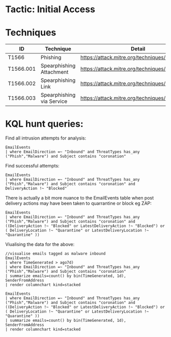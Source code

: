 # Tactic: Initial Access

# Techniques

|ID|Technique|Detail|
|--|--|--|
| T1566 | Phishing | https://attack.mitre.org/techniques/T1566/ |
| T1566.001 | 	Spearphishing Attachment | https://attack.mitre.org/techniques/T1566/001/ |
| T1566.002 | Spearphishing Link | https://attack.mitre.org/techniques/T1566/002/ |
| T1566.003 | Spearphishing via Service | https://attack.mitre.org/techniques/T1566/003/ |

# KQL hunt queries:
Find all intrusion attempts for analysis:

```
EmailEvents 
| where EmailDirection =~ "Inbound" and ThreatTypes has_any ("Phish","Malware") and Subject contains "coronation"
```

Find successful attempts:

```
EmailEvents
| where EmailDirection =~ "Inbound" and ThreatTypes has_any ("Phish","Malware") and Subject contains "coronation" and DeliveryAction !~ "Blocked"
```

There is actually a bit more nuance to the EmailEvents table when post delivery actions may have been taken to quarrantine or block eg ZAP:

```
EmailEvents
| where EmailDirection =~ "Inbound" and ThreatTypes has_any ("Phish","Malware") and Subject contains "coronation" and ((DeliveryAction !~ "Blocked" or LatestDeliveryAction !~ "Blocked") or ( DeliveryLocation !~ "Quarantine" or LatestDeliveryLocation !~ "Quarantine" ))
```

Viualising the data for the above:

```
//visualise emails tagged as malware inbound
EmailEvents
| where TimeGenerated > ago7d)
| where EmailDirection =~ "Inbound" and ThreatTypes has_any ("Phish","Malware") and Subject contains "coronation"
| summarize emails=count() by bin(TimeGenerated, 1d), SenderFromAddress
| render columnchart kind=stacked
```

```
EmailEvents
| where EmailDirection =~ "Inbound" and ThreatTypes has_any ("Phish","Malware") and Subject contains "coronation" and ((DeliveryAction !~ "Blocked" or LatestDeliveryAction !~ "Blocked") or ( DeliveryLocation !~ "Quarantine" or LatestDeliveryLocation !~ "Quarantine" ))
| summarize emails=count() by bin(TimeGenerated, 1d), SenderFromAddress
| render columnchart kind=stacked
```
